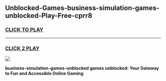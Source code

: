 
## Unblocked-Games-business-simulation-games-unblocked-Play-Free-cprr8
<h3>
<a href="https://premium76.site?title=business-simulation-games-unblocked&ref=23A">CLICK TO PLAY</a></h3>
<hr>

<h3>
<a href="https://premium76.site?title=business-simulation-games-unblocked&ref=23A">CLICK 2 PLAY</a>
  
</h3>

<a href="https://premium76.site?title=business-simulation-games-unblocked&ref=23A"><img src="https://clearcache.store/games.png"></a>


**business-simulation-games-unblocked games unblocked: Your Gateway to Fun and Accessible Online Gaming**
